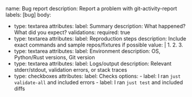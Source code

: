 name: Bug report
description: Report a problem with git-activity-report
labels: [bug]
body:
  - type: textarea
    attributes:
      label: Summary
      description: What happened? What did you expect?
    validations:
      required: true
  - type: textarea
    attributes:
      label: Reproduction steps
      description: Include exact commands and sample repos/fixtures if possible
      value: |
        1.
        2.
        3.
  - type: textarea
    attributes:
      label: Environment
      description: OS, Python/Rust versions, Git version
  - type: textarea
    attributes:
      label: Logs/output
      description: Relevant stderr/stdout, validation errors, or stack traces
  - type: checkboxes
    attributes:
      label: Checks
      options:
        - label: I ran `just validate-all` and included errors
        - label: I ran `just test` and included diffs
